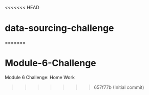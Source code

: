 <<<<<<< HEAD
# data-sourcing-challenge
=======
# Module-6-Challenge
Module 6 Challenge: Home Work
>>>>>>> 657f77b (Initial commit)
